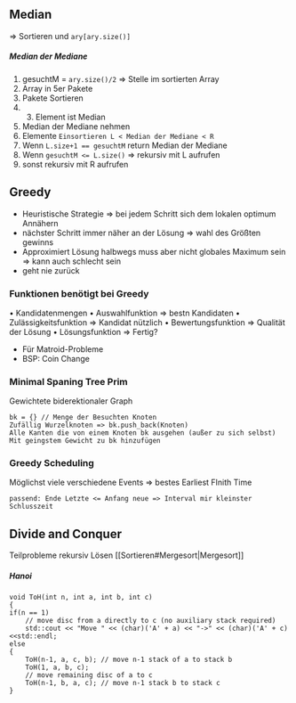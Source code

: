 ## Median
=> Sortieren und `ary[ary.size()]`

##### Median der Mediane
1. gesuchtM = `ary.size()/2` => Stelle im sortierten Array
2. Array in 5er Pakete
3. Pakete Sortieren
4. 3. Element ist Median
5. Median der Mediane nehmen
6. Elemente ``Einsortieren L < Median der Mediane < R``
7. Wenn ``L.size+1 == gesuchtM`` return Median der Mediane
8. Wenn ``gesuchtM <= L.size()`` => rekursiv mit L aufrufen
9. sonst rekursiv mit R aufrufen

## Greedy
- Heuristische Strategie => bei jedem Schritt sich dem lokalen optimum Annähern
- nächster Schritt immer näher an der Lösung => wahl des Größten gewinns
- Approximiert Lösung halbwegs muss aber nicht globales Maximum sein => kann auch schlecht sein
- geht nie zurück

### Funktionen benötigt bei Greedy
• Kandidatenmengen
• Auswahlfunktion => bestn Kandidaten
• Zulässigkeitsfunktion => Kandidat nützlich
• Bewertungsfunktion => Qualität der Lösung
• Lösungsfunktion => Fertig?
- Für Matroid-Probleme
- BSP: Coin Change

### Minimal Spaning Tree Prim
Gewichtete biderektionaler Graph
```
bk = {} // Menge der Besuchten Knoten
Zufällig Wurzelknoten => bk.push_back(Knoten)
Alle Kanten die von einem Knoten bk ausgehen (außer zu sich selbst)
Mit geingstem Gewicht zu bk hinzufügen

```

### Greedy Scheduling
Möglichst viele verschiedene Events => bestes Earliest FInith Time
```
passend: Ende Letzte <= Anfang neue => Interval mir kleinster Schlusszeit
```

## Divide and Conquer
Teilprobleme rekursiv Lösen
[[Sortieren#Mergesort|Mergesort]]
##### Hanoi
```
void ToH(int n, int a, int b, int c)
{
if(n == 1)
	// move disc from a directly to c (no auxiliary stack required)
	std::cout << "Move " << (char)('A' + a) << "->" << (char)('A' + c)<<std::endl;
else
{
	ToH(n-1, a, c, b); // move n-1 stack of a to stack b
	ToH(1, a, b, c);
	// move remaining disc of a to c
	ToH(n-1, b, a, c); // move n-1 stack b to stack c
}
```
